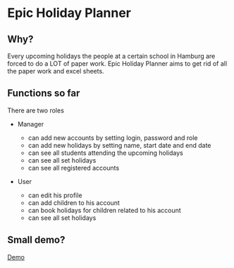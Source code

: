 # Epic Holiday Planner

## Why?
Every upcoming holidays the people at a certain school in Hamburg are forced to do a LOT of paper work.
Epic Holiday Planner aims to get rid of all the paper work and excel sheets.

## Functions so far
There are two roles
- Manager
  - can add new accounts by setting login, password and role
  - can add new holidays by setting name, start date and end date
  - can see all students attending the upcoming holidays
  - can see all set holidays
  - can see all registered accounts

- User
  - can edit his profile
  - can add children to his account
  - can book holidays for children related to his account
  - can see all set holidays

## Small demo?
[Demo](img/demo.mov)